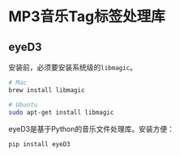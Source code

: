 # MP3音乐Tag标签处理库


## eyeD3

安装前，必须要安装系统级的`libmagic`。
```sh
# Mac
brew install libmagic

# Ubuntu
sudo apt-get install libmagic
```

eyeD3是基于Python的音乐文件处理库。安装方便：
```sh
pip install eyeD3
```
